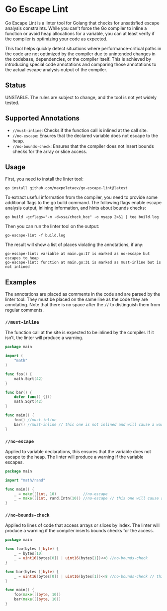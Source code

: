 # Go Escape Lint

Go Escape Lint is a linter tool for Golang that checks for unsatisfied escape analysis constraints. 
While you can't force the Go compiler to inline a function or avoid heap allocations for a variable, you can at least verify if the compiler is optimizing your code as expected.

This tool helps quickly detect situations where performance-critical paths in the code are not optimized by the compiler due to unintended changes in the codebase, dependencies, or the compiler itself. 
This is achieved by introducing special code annotations and comparing those annotations to the actual escape analysis output of the compiler.

## Status

UNSTABLE. The rules are subject to change, and the tool is not yet widely tested.

## Supported Annotations

 * `//must-inline`: Checks if the function call is inlined at the call site.
 * `//no-escape`: Ensures that the declared variable does not escape to the heap.
 * `//no-bounds-check`: Ensures that the compiler does not insert bounds checks for the array or slice access.

## Usage

First, you need to install the linter tool:

```
go install github.com/maxpoletaev/go-escape-lint@latest
```

To extract useful information from the compiler, you need to provide some additional flags to the go build command.
The following flags enable escape analysis output, inlining information, and hints about bounds checks:

```
go build -gcflags="-m -d=ssa/check_bce" -o myapp 2>&1 | tee build.log
```

Then you can run the linter tool on the output:

```
go-escape-lint -f build.log
```

The result will show a list of places violating the annotations, if any:

```
go-escape-lint: variable at main.go:17 is marked as no-escape but escapes to heap
go-escape-lint: function at main.go:31 is marked as must-inline but is not inlined
```

## Examples

The annotations are placed as comments in the code and are parsed by the linter tool. 
They must be placed on the same line as the code they are annotating. 
Note that there is no space after the `//` to distinguish them from regular comments.

### `//must-inline`

The function call at the site is expected to be inlined by the compiler.
If it isn’t, the linter will produce a warning.

```go
package main

import (
	"math"
)

func foo() {
	math.Sqrt(42)
}

func bar() {
	defer func() {}()
	math.Sqrt(42)
}

func main() {
	foo() //must-inline
	bar() //must-inline // this one is not inlined and will cause a warning
}

```

### `//no-escape`

Applied to variable declarations, this ensures that the variable does not escape to the heap. 
The linter will produce a warning if the variable escapes.

```go
package main

import "math/rand"

func main() {
	_ = make([]int, 10)            //no-escape
	_ = make([]int, rand.Intn(10)) //no-escape // this one will cause a warning
}
```

### `//no-bounds-check`

Applied to lines of code that access arrays or slices by index. 
The linter will produce a warning if the compiler inserts bounds checks for the access.

```go
package main

func foo(bytes []byte) {
	_ = bytes[10]
	_ = uint16(bytes[0]) | uint16(bytes[1])<<8 //no-bounds-check
}

func bar(bytes []byte) {
	_ = uint16(bytes[0]) | uint16(bytes[1])<<8 //no-bounds-check // this one will cause a warning
}

func main() {
	foo(make([]byte, 10))
	bar(make([]byte, 10))
}
```